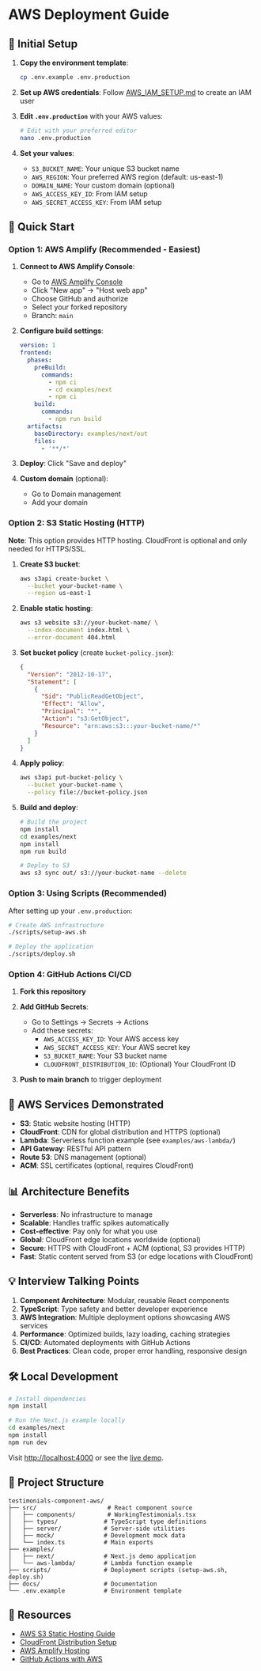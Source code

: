 # AWS Deployment Guide

## 🔧 Initial Setup

1. **Copy the environment template**:
   ```bash
   cp .env.example .env.production
   ```

2. **Set up AWS credentials**: Follow [AWS_IAM_SETUP.md](./AWS_IAM_SETUP.md) to create an IAM user

3. **Edit `.env.production`** with your AWS values:
   ```bash
   # Edit with your preferred editor
   nano .env.production
   ```

4. **Set your values**:
   - `S3_BUCKET_NAME`: Your unique S3 bucket name
   - `AWS_REGION`: Your preferred AWS region (default: us-east-1)
   - `DOMAIN_NAME`: Your custom domain (optional)
   - `AWS_ACCESS_KEY_ID`: From IAM setup
   - `AWS_SECRET_ACCESS_KEY`: From IAM setup

## 🚀 Quick Start

### Option 1: AWS Amplify (Recommended - Easiest)

1. **Connect to AWS Amplify Console**:
   - Go to [AWS Amplify Console](https://console.aws.amazon.com/amplify/)
   - Click "New app" → "Host web app"
   - Choose GitHub and authorize
   - Select your forked repository
   - Branch: `main`

2. **Configure build settings**:
   ```yaml
   version: 1
   frontend:
     phases:
       preBuild:
         commands:
           - npm ci
           - cd examples/next
           - npm ci
       build:
         commands:
           - npm run build
     artifacts:
       baseDirectory: examples/next/out
       files:
         - '**/*'
   ```

3. **Deploy**: Click "Save and deploy"

4. **Custom domain** (optional): 
   - Go to Domain management
   - Add your domain

### Option 2: S3 Static Hosting (HTTP)

**Note**: This option provides HTTP hosting. CloudFront is optional and only needed for HTTPS/SSL.

1. **Create S3 bucket**:
   ```bash
   aws s3api create-bucket \
     --bucket your-bucket-name \
     --region us-east-1
   ```

2. **Enable static hosting**:
   ```bash
   aws s3 website s3://your-bucket-name/ \
     --index-document index.html \
     --error-document 404.html
   ```

3. **Set bucket policy** (create `bucket-policy.json`):
   ```json
   {
     "Version": "2012-10-17",
     "Statement": [
       {
         "Sid": "PublicReadGetObject",
         "Effect": "Allow",
         "Principal": "*",
         "Action": "s3:GetObject",
         "Resource": "arn:aws:s3:::your-bucket-name/*"
       }
     ]
   }
   ```

4. **Apply policy**:
   ```bash
   aws s3api put-bucket-policy \
     --bucket your-bucket-name \
     --policy file://bucket-policy.json
   ```

5. **Build and deploy**:
   ```bash
   # Build the project
   npm install
   cd examples/next
   npm install
   npm run build
   
   # Deploy to S3
   aws s3 sync out/ s3://your-bucket-name --delete
   ```

### Option 3: Using Scripts (Recommended)

After setting up your `.env.production`:

```bash
# Create AWS infrastructure
./scripts/setup-aws.sh

# Deploy the application
./scripts/deploy.sh
```

### Option 4: GitHub Actions CI/CD

1. **Fork this repository**

2. **Add GitHub Secrets**:
   - Go to Settings → Secrets → Actions
   - Add these secrets:
     - `AWS_ACCESS_KEY_ID`: Your AWS access key
     - `AWS_SECRET_ACCESS_KEY`: Your AWS secret key
     - `S3_BUCKET_NAME`: Your S3 bucket name
     - `CLOUDFRONT_DISTRIBUTION_ID`: (Optional) Your CloudFront ID

3. **Push to main branch** to trigger deployment

## 🔧 AWS Services Demonstrated

- **S3**: Static website hosting (HTTP)
- **CloudFront**: CDN for global distribution and HTTPS (optional)
- **Lambda**: Serverless function example (see `examples/aws-lambda/`)
- **API Gateway**: RESTful API pattern
- **Route 53**: DNS management (optional)
- **ACM**: SSL certificates (optional, requires CloudFront)

## 📊 Architecture Benefits

- **Serverless**: No infrastructure to manage
- **Scalable**: Handles traffic spikes automatically
- **Cost-effective**: Pay only for what you use
- **Global**: CloudFront edge locations worldwide (optional)
- **Secure**: HTTPS with CloudFront + ACM (optional, S3 provides HTTP)
- **Fast**: Static content served from S3 (or edge locations with CloudFront)

## 💡 Interview Talking Points

1. **Component Architecture**: Modular, reusable React components
2. **TypeScript**: Type safety and better developer experience
3. **AWS Integration**: Multiple deployment options showcasing AWS services
4. **Performance**: Optimized builds, lazy loading, caching strategies
5. **CI/CD**: Automated deployments with GitHub Actions
6. **Best Practices**: Clean code, proper error handling, responsive design

## 🛠 Local Development

```bash
# Install dependencies
npm install

# Run the Next.js example locally
cd examples/next
npm install
npm run dev
```

Visit [http://localhost:4000](http://localhost:4000) or see the [live demo](http://testimonials-aws-demo.wulfthegod.com/).

## 📁 Project Structure

```
testimonials-component-aws/
├── src/                    # React component source
│   ├── components/         # WorkingTestimonials.tsx
│   ├── types/             # TypeScript type definitions
│   ├── server/            # Server-side utilities
│   ├── mock/              # Development mock data
│   └── index.ts           # Main exports
├── examples/
│   ├── next/              # Next.js demo application
│   └── aws-lambda/        # Lambda function example
├── scripts/               # Deployment scripts (setup-aws.sh, deploy.sh)
├── docs/                  # Documentation
└── .env.example           # Environment template
```

## 🔗 Resources

- [AWS S3 Static Hosting Guide](https://docs.aws.amazon.com/AmazonS3/latest/userguide/WebsiteHosting.html)
- [CloudFront Distribution Setup](https://docs.aws.amazon.com/cloudfront/latest/developerguide/distribution-create.html)
- [AWS Amplify Hosting](https://aws.amazon.com/amplify/hosting/)
- [GitHub Actions with AWS](https://github.com/aws-actions/configure-aws-credentials)